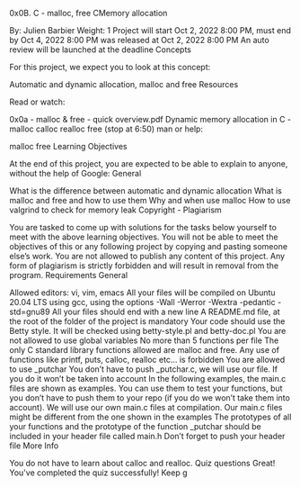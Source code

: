 0x0B. C - malloc, free CMemory allocation

By: Julien Barbier
Weight: 1
Project will start Oct 2, 2022 8:00 PM, must end by Oct 4, 2022 8:00 PM
was released at Oct 2, 2022 8:00 PM
An auto review will be launched at the deadline
Concepts

For this project, we expect you to look at this concept:

Automatic and dynamic allocation, malloc and free
Resources

Read or watch:

0x0a - malloc & free - quick overview.pdf
Dynamic memory allocation in C - malloc calloc realloc free (stop at 6:50)
man or help:

malloc
free
Learning Objectives

At the end of this project, you are expected to be able to explain to anyone, without the help of Google: General

What is the difference between automatic and dynamic allocation
What is malloc and free and how to use them
Why and when use malloc
How to use valgrind to check for memory leak
Copyright - Plagiarism

You are tasked to come up with solutions for the tasks below yourself to meet with the above learning objectives.
You will not be able to meet the objectives of this or any following project by copying and pasting someone else’s work.
You are not allowed to publish any content of this project.
Any form of plagiarism is strictly forbidden and will result in removal from the program.
Requirements General

Allowed editors: vi, vim, emacs
All your files will be compiled on Ubuntu 20.04 LTS using gcc, using the options -Wall -Werror -Wextra -pedantic -std=gnu89
All your files should end with a new line
A README.md file, at the root of the folder of the project is mandatory
Your code should use the Betty style. It will be checked using betty-style.pl and betty-doc.pl
You are not allowed to use global variables
No more than 5 functions per file
The only C standard library functions allowed are malloc and free. Any use of functions like printf, puts, calloc, realloc etc… is forbidden
You are allowed to use _putchar
You don’t have to push _putchar.c, we will use our file. If you do it won’t be taken into account
In the following examples, the main.c files are shown as examples. You can use them to test your functions, but you don’t have to push them to your repo (if you do we won’t take them into account). We will use our own main.c files at compilation. Our main.c files might be different from the one shown in the examples
The prototypes of all your functions and the prototype of the function _putchar should be included in your header file called main.h
Don’t forget to push your header file
More Info

You do not have to learn about calloc and realloc. Quiz questions Great! You've completed the quiz successfully! Keep g
